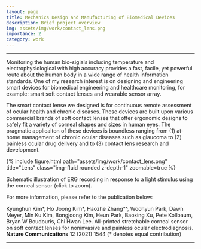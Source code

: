 ```yaml
---
layout: page
title: Mechanics Design and Manufacturing of Biomedical Devices
description: Brief project overview
img: assets/img/work/contact_lens.png
importance: 2
category: work
---
```


---

Monitoring the human bio-sigials including temperature and electrophysiological with high accuracy provides a fast, facile, yet powerful route about the human body in a wide range of health information standards. One of my research interest is on designing and engineering smart devices for biomedical engineering and healthcare monitoring, for example: smart soft contact lenses and wearable sensor array.

The smart contact lense we designed is for continuous remote assessment of ocular health and chronic diseases. These devices are built upon various commercial brands of soft contact lenses that offer ergonomic designs to safely fit a variety of corneal shapes and sizes in human eyes. The pragmatic applicaiton of these devices is boundless ranging from (1) at-home management of chronic ocular diseases such as glaucoma to (2) painless ocular drug delivery and to (3) contact lens research and development. 

{% include figure.html path="assets/img/work/contact_lens.png" title="Lens" class="img-fluid rounded z-depth-1" zoomable=true %}
<div class="caption">
    Schematic illustration of ERG recording in response to a light stimulus using the corneal sensor (click to zoom). 
</div>




For more information, please refer to the publication below:

Kyunghun Kim*, Ho Joong Kim*, Haozhe Zhang*^, Woohyun Park, Dawn Meyer, Min Ku Kim, Bongjoong Kim, Heun Park, Baoxing Xu, Pete Kollbaum, Bryan W Boudouris, Chi Hwan Lee. All-printed stretchable corneal sensor on soft contact lenses for noninvasive and painless ocular electrodiagnosis. **Nature Communications** 12 (2021) 1544 (* denotes equal contribution)

---
